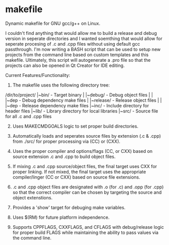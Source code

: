 makefile
========

Dynamic makefile for GNU gcc/g++ on Linux.

I couldn't find anything that would allow me to build a release and debug version in seperate directories and I wanted soemthing that would allow for seperate procesing of .c and .cpp files without using default gcc passthrough.  I'm now writing a BASH script that can be used to setup new projects from the command line based on custom templates and this makefile.  Ultimately, this script will autogenerate a .pro file so that the projects can also be opened in Qt Creator for IDE editing.

Current Features/Functionality:

1. The makefile uses the following directory tree:

/dir/to/project/
|~bin/        - Target binary
| |~debug/    - Debug object files
| | |~dep     - Debug dependency make files
| |~release/  - Release object files
| | |~dep     - Release dependency make files
|~inc/        - Include directory for header files
|~lib/        - Library directory for local libraries
|~src/        - Source file for all .c and .cpp files

2. Uses MAKECMDGOALS logic to set proper build directories.

3. Automatically loads and seperates source files by extension (.c & .cpp) from ./src/ for proper processing via (CC) or (CXX).

4. Uses the proper compiler and options/flags (CC, or CXX) based on source extension .c and .cpp to build object files.

5. If mixing .c and .cpp source/object files, the final target uses CXX for proper linking.  If not mixed, the final target uses the appropriate compiler/linger (CC or CXX) based on source file extensions.

6. .c and .cpp object files are designated with .o (for .c) and .opp (for .cpp) so that the correct compiler can be chosen by targeting the source and object extenstions.

7. Provides a 'show' target for debuging make variables.

8. Uses $(RM) for future platform independence.

9. Supports CPPFLAGS, CXXFLAGS, and CFLAGS with debug/release logic for proper build FLAGS while maintaining the ability to pass values via the command line.
